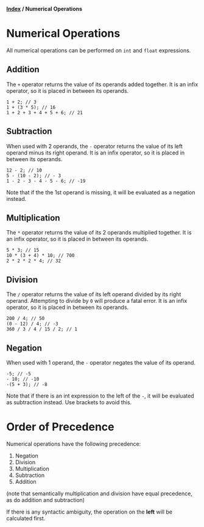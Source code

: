 **[Index](index) / Numerical Operations**

# Numerical Operations

All numerical operations can be performed on `int` and `float` expressions.

## Addition
The `+` operator returns the value of its operands added together. It is an infix operator, so it is placed in between its operands.
```
1 + 2; // 3
1 + (3 * 5); // 16
1 + 2 + 3 + 4 + 5 + 6; // 21
```

## Subtraction
When used with 2 operands, the `-` operator returns the value of its left operand minus its right operand. It is an infix operator, so it is placed in between its operands.
```
12 - 2; // 10
5 - (10 - 2); // - 3
1 - 2 - 3 - 4 - 5 - 6; // -19
```
Note that if the the 1st operand is missing, it will be evaluated as a negation instead.

## Multiplication
The `*` operator returns the value of its 2 operands multiplied together. It is an infix operator, so it is placed in between its operands.
```
5 * 3; // 15
10 * (3 + 4) * 10; // 700
2 * 2 * 2 * 4; // 32
```

## Division
The `/` operator returns the value of its left operand divided by its right operand. Attempting to divide by `0` will produce a fatal error. It is an infix operator, so it is placed in between its operands.
```
200 / 4; // 50
(0 - 12) / 4; // -3
360 / 3 / 4 / 15 / 2; // 1
```

## Negation
When used with 1 operand, the `-` operator negates the value of its operand.
```
-5; // -5
- 10; // -10
-(5 + 3); // -8
```
Note that if there is an int expression to the left of the `-`, it will be evaluated as subtraction instead. Use brackets to avoid this.

# Order of Precedence
Numerical operations have the following precedence:

1. Negation
1. Division
1. Multiplication
1. Subtraction
1. Addition

(note that semantically multiplication and division have equal precedence, as do addition and subtraction)

If there is any syntactic ambiguity, the operation on the **left** will be calculated first.